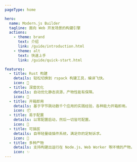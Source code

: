 ```yaml
---
pageType: home

hero:
  name: Modern.js Builder
  tagline: 面向 Web 开发场景的构建引擎
  actions:
    - theme: brand
      text: 介绍
      link: /guide/introduction.html
    - theme: alt
      text: 快速上手
      link: /guide/quick-start.html

features:
  - title: Rust 构建
    details: 轻松切换到 rspack 构建工具，编译飞快。
    icon: 🚀
  - title: 深度优化
    details: 自动优化静态资源，产物性能有保障。
    icon: 🍭
  - title: 开箱即用
    details: 基于字节跳动数千个应用的实践经验，各种能力开箱即用。
    icon: 📦
  - title: 易于配置
    details: 以零配置启动，然后一切皆可配置。
    icon: 📖
  - title: 可插拔
    details: 自带轻量级插件系统，满足你的定制诉求。
    icon: 🎨
  - title: 多种产物
    details: 支持构建出运行在 Node.js、Web Worker 等环境的产物。
    icon: ✨
---
```

